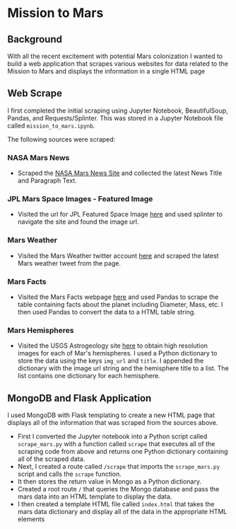 # Mission to Mars

## Background
With all the recent excitement with potential Mars colonization I wanted to build a web application that scrapes various websites for data related to the Mission to Mars and displays the information in a single HTML page

## Web Scrape
I first completed the initial scraping using Jupyter Notebook, BeautifulSoup, Pandas, and Requests/Splinter. This was stored in a Jupyter Notebook file called `mission_to_mars.ipynb`.

The following sources were scraped: 
### NASA Mars News
* Scraped the [NASA Mars News Site](https://mars.nasa.gov/news/) and collected the latest News Title and Paragraph Text.
### JPL Mars Space Images - Featured Image
* Visited the url for JPL Featured Space Image [here](https://www.jpl.nasa.gov/spaceimages/?search=&category=Mars) and used splinter to navigate the site and found the image url.
### Mars Weather
* Visited the Mars Weather twitter account [here](https://twitter.com/marswxreport?lang=en) and scraped the latest Mars weather tweet from the page.
### Mars Facts
* Visited the Mars Facts webpage [here](https://space-facts.com/mars/) and used Pandas to scrape the table containing facts about the planet including Diameter, Mass, etc. I then used Pandas to convert the data to a HTML table string.
### Mars Hemispheres
* Visited the USGS Astrogeology site [here](https://astrogeology.usgs.gov/search/results?q=hemisphere+enhanced&k1=target&v1=Mars) to obtain high resolution images for each of Mar's hemispheres. I used a Python dictionary to store the data using the keys `img_url` and `title`. I appended the dictionary with the image url string and the hemisphere title to a list. The list contains one dictionary for each hemisphere.

## MongoDB and Flask Application
I used MongoDB with Flask templating to create a new HTML page that displays all of the information that was scraped from the sources above.
* First I converted the Jupyter notebook into a Python script called `scrape_mars.py` with a function called `scrape` that executes all of the scraping code from above and returns one Python dictionary containing all of the scraped data.
* Next, I created a route called `/scrape` that imports the `scrape_mars.py` script and calls the `scrape` function.
* It then stores the return value in Mongo as a Python dictionary.
* Created a root route `/` that queries the Mongo database and pass the mars data into an HTML template to display the data.
* I then created a template HTML file called `index.html` that takes the mars data dictionary and display all of the data in the appropriate HTML elements



